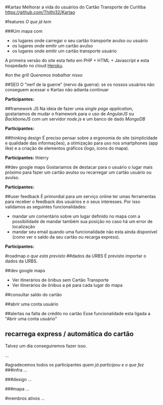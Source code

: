 #Kartao
Melhorar a vida do usuários do Cartão Transporte de Curitiba
https://github.com/Thithi32/Kartao

#features
*O que já tem* 

###Um mapa com 
 - os lugares onde carregar o seu cartão transporte avulso ou usuário
 - os lugares onde emitir um cartão avulso
 - os lugares onde emitir um cartão transporte usuário

A primeira versão do site esta feito em PHP + HTML + Javascript e esta hospedado no cloud [Heroku](http://heroku.com).

#on the grill
*Queremos trabalhar nisso*

##SEO
O "nerf de la guerre" (nervo da guerra): se os nossos usuários não conseguem acessar o Kartao não adianta continuar

**Participantes:**

##framework JS
Na ideia de fazer uma *single page application*, gostariamos de mudar o framework para o uso de *AngularJS* ou *BackboneJS* com um servidor *node.js* e um banco de dado *MongoDB*

**Participantes:**

##thinking design
É preciso pensar sobre a ergonomia do site (simplicidade e qualidade das informações), a otimização para uso nos smartphones (app like) e a criação de elementos gráficos (logo, icons do mapa).

**Participantes:** thierry

##dev google maps
Gostariamos de destacar para o usuário o lugar mais próximo para fazer um cartão avulso ou recarregar um cartão usuário ou avulso.

**Participantes:**

##user feedback
É primordial para um serviço online ter umas ferramentas para receber o feedback dos usuários e o seus interesses. Por isso validamos as seguintes funcionalidades:
 - mandar um comentário sobre um lugar definido no mapa com a possibilidade de mandar também sua posição no caso há um error de localização
 - mandar seu email quando uma funcionalidade não esta ainda disponível (como ver o saldo da seu cartão ou recarga express).

**Participantes:**

#roadmap
*o que esta previsto*
##dados da URBS
É previsto importar o dados da URBS.

##dev google maps
 - Ver itinerários de ônibus sem Cartão Transporte
 - Ver itinerários de ônibus a pé para cada lugar do mapa

##consultar saldo do cartão

##abrir uma conta usuário

##alertas na falta de crédito no cartão
Esse funcionalidade esta ligada a "Abrir uma conta usuário"

## recarrega express / automática do cartão
Talvez um dia conseguiremos fazer isso.

...

#agradecemos todos os participantes
*quem já participou e o que fez*
###infra
...

###design
...

###mapa
...

#membros ativos
...


